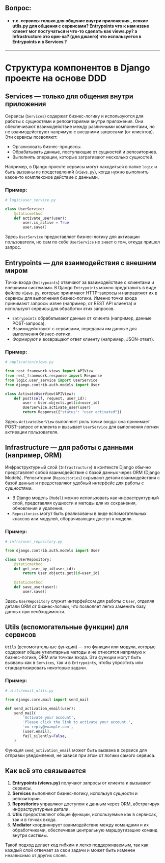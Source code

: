 ## Вопрос:
- #### т.е. сервисы только для общение внутри приложения , всякие utils.py для общения с сервисами? Entrypoints  что к нам извне клиент мог постучаться и что-то сделать как views.py? а Infrastructure  это орм-ка? (для джанго) что используется в Entrypoints  и в Services ?

---

# Структура компонентов в Django проекте на основе DDD

## Services — только для общения внутри приложения

Сервисы (`Services`) содержат бизнес-логику и используются для работы с сущностями и репозиториями внутри приложения. Они обеспечивают взаимодействие между различными компонентами, но не взаимодействуют напрямую с внешними запросами (от клиентов). Эти сервисы позволяют:

- Организовать бизнес-процессы.
- Обрабатывать данные, поступающие от сущностей и репозиториев.
- Выполнять операции, которые затрагивают несколько сущностей.

Например, в Django проекте сервисы могут находиться в папке `logic` и быть вызваны из представлений (`views.py`), когда нужно выполнить какое-то комплексное действие с данными.

### Пример:
```python
# logic/user_service.py

class UserService:
    @staticmethod
    def activate_user(user):
        user.is_active = True
        user.save()
```

Здесь `UserService` предоставляет бизнес-логику для активации пользователя, но сам по себе `UserService` не знает о том, откуда пришел запрос.

## Entrypoints — для взаимодействия с внешним миром

Точки входа (`Entrypoints`) отвечают за взаимодействие с клиентами и внешними системами. В Django `Entrypoints` можно представить в виде файлов `views.py`, которые принимают HTTP-запросы и направляют их в сервисы для выполнения бизнес-логики. Именно точки входа принимают запросы извне (например, от REST API клиента) и используют сервисы для обработки этих запросов.

- `Entrypoints` обрабатывают данные от клиента (например, данные POST-запроса).
- Взаимодействуют с сервисами, передавая им данные для выполнения бизнес-логики.
- Формируют и возвращают ответ клиенту (например, JSON-ответ).

### Пример:
```python
# application/views.py

from rest_framework.views import APIView
from rest_framework.response import Response
from logic.user_service import UserService
from django.contrib.auth.models import User

class ActivateUserView(APIView):
    def post(self, request, user_id):
        user = User.objects.get(id=user_id)
        UserService.activate_user(user)
        return Response({"status": "user activated"})
```

Здесь `ActivateUserView` выполняет роль точки входа: она принимает POST-запрос от клиента и вызывает `UserService` для выполнения логики активации пользователя.

## Infrastructure — для работы с данными (например, ORM)

Инфраструктурный слой (`Infrastructure`) в контексте Django обычно представляет собой взаимодействие с базой данных через ORM (Django Models). Репозитории (`Repositories`) скрывают детали взаимодействия с базой данных и предоставляют удобный интерфейс для работы с сущностями.

- В Django модель (`Model`) можно использовать как инфраструктурный слой, представляя сущности и методы для их сохранения, обновления и удаления.
- `Repositories` могут быть реализованы в виде вспомогательных классов или модулей, оборачивающих доступ к модели.

### Пример:
```python
# infra/user_repository.py

from django.contrib.auth.models import User

class UserRepository:
    @staticmethod
    def get_user_by_id(user_id):
        return User.objects.get(id=user_id)
    
    @staticmethod
    def save_user(user):
        user.save()
```

Здесь `UserRepository` служит интерфейсом для работы с `User`, отделяя детали ORM от бизнес-логики, что позволяет легко заменить базу данных при необходимости.

## Utils (вспомогательные функции) для сервисов

`Utils` (вспомогательные функции) — это функции или модули, которые содержат общие утилитарные методы и не относятся напрямую к бизнес-логике, ORM или точкам входа. Эти функции могут быть вызваны как в `Services`, так и в `Entrypoints`, чтобы упростить или стандартизировать некоторые задачи.

### Пример:
```python
# utils/email_utils.py

from django.core.mail import send_mail

def send_activation_email(user):
    send_mail(
        'Activate your account',
        'Please click the link to activate your account.',
        'no-reply@example.com',
        [user.email],
        fail_silently=False,
    )
```

Функция `send_activation_email` может быть вызвана в сервисе для отправки уведомления, не завися при этом от логики самого сервиса.

## Как всё это связывается

1. **Entrypoints (views.py)** получают запросы от клиента и вызывают сервисы.
2. **Services** выполняют бизнес-логику, используя сущности и репозитории.
3. **Repositories** управляют доступом к данным через ORM, абстрагируя инфраструктурные детали.
4. **Utils** предоставляют общие функции, используемые как в сервисах, так и в точках входа.
5. **Mediator** координирует взаимодействие между командами и их обработчиками, обеспечивая центральную маршрутизацию команд внутри системы.

Такой подход делает код гибким и легко поддерживаемым, так как каждый слой отвечает за свои задачи и может быть изменен независимо от других слоев.
